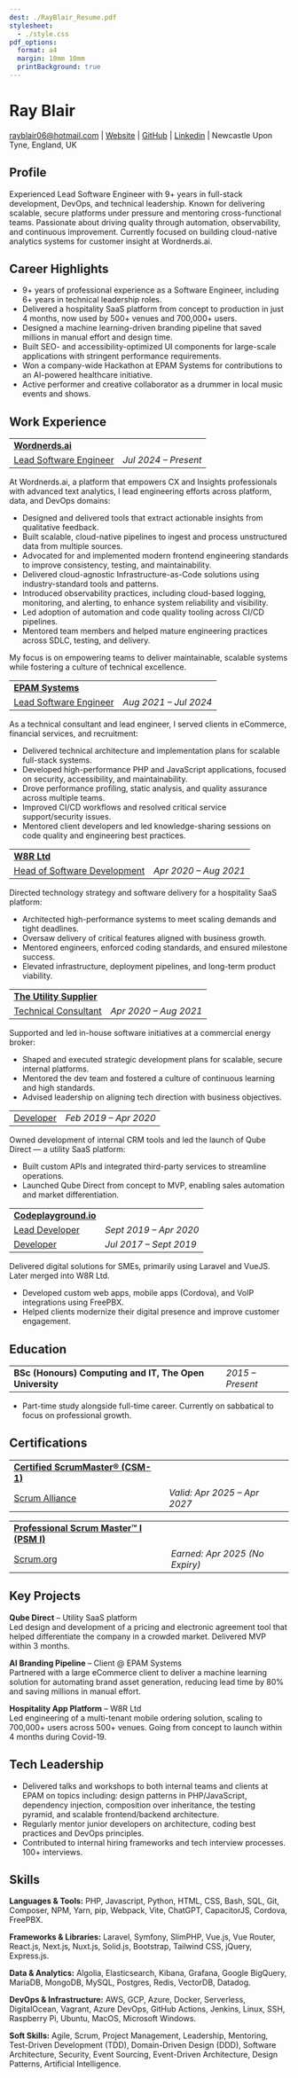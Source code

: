 ```yaml
---
dest: ./RayBlair_Resume.pdf
stylesheet:
  - ./style.css
pdf_options:
  format: a4
  margin: 10mm 10mm
  printBackground: true
---
```


<div class="header">

# Ray Blair

[rayblair06@hotmail.com](mailto:rayblair06@hotmail.com) |
[Website](https://rayblair.co.uk) |
[GitHub](https://github.com/rayblair06) |
[Linkedin](https://www.linkedin.com/in/rayblair06/) |
Newcastle Upon Tyne, England, UK

</div>

## Profile

Experienced Lead Software Engineer with 9+ years in full-stack development, DevOps, and technical leadership. Known for delivering scalable, secure platforms under pressure and mentoring cross-functional teams. Passionate about driving quality through automation, observability, and continuous improvement. Currently focused on building cloud-native analytics systems for customer insight at Wordnerds.ai.

## Career Highlights

- 9+ years of professional experience as a Software Engineer, including 6+ years in technical leadership roles.
- Delivered a hospitality SaaS platform from concept to production in just 4 months, now used by 500+ venues and 700,000+ users.
- Designed a machine learning-driven branding pipeline that saved millions in manual effort and design time.
- Built SEO- and accessibility-optimized UI components for large-scale applications with stringent performance requirements.
- Won a company-wide Hackathon at EPAM Systems for contributions to an AI-powered healthcare initiative.
- Active performer and creative collaborator as a drummer in local music events and shows.

## Work Experience

|                                              |                      |
| -------------------------------------------- | -------------------- |
| **[Wordnerds.ai](https://www.wordnerds.ai)** |                      |
| <u>Lead Software Engineer</u>                | _Jul 2024 – Present_ |

At Wordnerds.ai, a platform that empowers CX and Insights professionals with advanced text analytics, I lead engineering efforts across platform, data, and DevOps domains:

- Designed and delivered tools that extract actionable insights from qualitative feedback.
- Built scalable, cloud-native pipelines to ingest and process unstructured data from multiple sources.
- Advocated for and implemented modern frontend engineering standards to improve consistency, testing, and maintainability.
- Delivered cloud-agnostic Infrastructure-as-Code solutions using industry-standard tools and patterns.
- Introduced observability practices, including cloud-based logging, monitoring, and alerting, to enhance system reliability and visibility.
- Led adoption of automation and code quality tooling across CI/CD pipelines.
- Mentored team members and helped mature engineering practices across SDLC, testing, and delivery.

My focus is on empowering teams to deliver maintainable, scalable systems while fostering a culture of technical excellence.

|                                          |                       |
| ---------------------------------------- | --------------------- |
| **[EPAM Systems](https://www.epam.com)** |                       |
| <u>Lead Software Engineer</u>            | _Aug 2021 – Jul 2024_ |

As a technical consultant and lead engineer, I served clients in eCommerce, financial services, and recruitment:

- Delivered technical architecture and implementation plans for scalable full-stack systems.
- Developed high-performance PHP and JavaScript applications, focused on security, accessibility, and maintainability.
- Drove performance profiling, static analysis, and quality assurance across multiple teams.
- Improved CI/CD workflows and resolved critical service support/security issues.
- Mentored client developers and led knowledge-sharing sessions on code quality and engineering best practices.

|                                     |                       |
| ----------------------------------- | --------------------- |
| **[W8R Ltd](https://w8r.app)**      |                       |
| <u>Head of Software Development</u> | _Apr 2020 – Aug 2021_ |

Directed technology strategy and software delivery for a hospitality SaaS platform:

- Architected high-performance systems to meet scaling demands and tight deadlines.
- Oversaw delivery of critical features aligned with business growth.
- Mentored engineers, enforced coding standards, and ensured milestone success.
- Elevated infrastructure, deployment pipelines, and long-term product viability.

|                                                            |                       |
| ---------------------------------------------------------- | --------------------- |
| **[The Utility Supplier](https://theutilitysupplier.com)** |                       |
| <u>Technical Consultant</u>                                | _Apr 2020 – Aug 2021_ |

Supported and led in-house software initiatives at a commercial energy broker:

- Shaped and executed strategic development plans for scalable, secure internal platforms.
- Mentored the dev team and fostered a culture of continuous learning and high standards.
- Advised leadership on aligning tech direction with business objectives.

|                  |                       |
| ---------------- | --------------------- |
| <u>Developer</u> | _Feb 2019 – Apr 2020_ |

Owned development of internal CRM tools and led the launch of Qube Direct — a utility SaaS platform:

- Built custom APIs and integrated third-party services to streamline operations.
- Launched Qube Direct from concept to MVP, enabling sales automation and market differentiation.

|                                                 |                        |
| ----------------------------------------------- | ---------------------- |
| **[Codeplayground.io](https://codeplayground)** |                        |
| <u>Lead Developer</u>                           | _Sept 2019 – Apr 2020_ |
| <u>Developer</u>                                | _Jul 2017 – Sept 2019_ |

Delivered digital solutions for SMEs, primarily using Laravel and VueJS. Later merged into W8R Ltd.

- Developed custom web apps, mobile apps (Cordova), and VoIP integrations using FreePBX.
- Helped clients modernize their digital presence and improve customer engagement.

## Education

|                                                         |                  |
| ------------------------------------------------------- | ---------------- |
| **BSc (Honours) Computing and IT, The Open University** | _2015 – Present_ |

- Part-time study alongside full-time career. Currently on sabbatical to focus on professional growth.

## Certifications

|                                                                                                                                      |                              |
| ------------------------------------------------------------------------------------------------------------------------------------ | ---------------------------- |
| **[Certified ScrumMaster® (CSM-1)](https://certification.scrumalliance.org/accounts/1745928-ray-blair/certifications/2068251-csm)** |                              |
| <u>Scrum Alliance</u>                                                                                                                | _Valid: Apr 2025 – Apr 2027_ |

|                                                                                                                            |                                |
| -------------------------------------------------------------------------------------------------------------------------- | ------------------------------ |
| **[Professional Scrum Master™ I (PSM I)](https://www.credly.com/badges/40094e96-5e97-4468-8bf2-f5534b55dc9d/public_url)** |                                |
| <u>Scrum.org</u>                                                                                                           | _Earned: Apr 2025 (No Expiry)_ |

## Key Projects

**Qube Direct** – Utility SaaS platform  
Led design and development of a pricing and electronic agreement tool that helped differentiate the company in a crowded market. Delivered MVP within 3 months.

**AI Branding Pipeline** – Client @ EPAM Systems  
Partnered with a large eCommerce client to deliver a machine learning solution for automating brand asset generation, reducing lead time by 80% and saving millions in manual effort.

**Hospitality App Platform** – W8R Ltd  
Led engineering of a multi-tenant mobile ordering solution, scaling to 700,000+ users across 500+ venues. Going from concept to launch within 4 months during Covid-19.

## Tech Leadership

- Delivered talks and workshops to both internal teams and clients at EPAM on topics including: design patterns in PHP/JavaScript, dependency injection, composition over inheritance, the testing pyramid, and scalable frontend/backend architecture.
- Regularly mentor junior developers on architecture, coding best practices and DevOps principles.
- Contributed to internal hiring frameworks and tech interview processes. 100+ interviews.

## Skills

**Languages & Tools:** PHP, Javascript, Python, HTML, CSS, Bash, SQL, Git, Composer, NPM, Yarn, pip, Webpack, Vite, ChatGPT, CapacitorJS, Cordova, FreePBX.

**Frameworks & Libraries:** Laravel, Symfony, SlimPHP, Vue.js, Vue Router, React.js, Next.js, Nuxt.js, Solid.js, Bootstrap, Tailwind CSS, jQuery, Express.js.

**Data & Analytics:** Algolia, Elasticsearch, Kibana, Grafana, Google BigQuery, MariaDB, MongoDB, MySQL, Postgres, Redis, VectorDB, Datadog.

**DevOps & Infrastructure:** AWS, GCP, Azure, Docker, Serverless, DigitalOcean, Vagrant, Azure DevOps, GitHub Actions, Jenkins, Linux, SSH, Raspberry Pi, Ubuntu, MacOS, Microsoft Windows.

**Soft Skills:** Agile, Scrum, Project Management, Leadership, Mentoring, Test-Driven Development (TDD), Domain-Driven Design (DDD), Software Architecture, Security, Event Sourcing, Event-Driven Architecture, Design Patterns, Artificial Intelligence.
